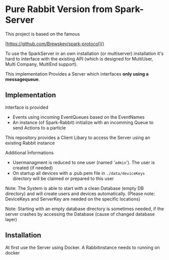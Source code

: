 # Pure Rabbit Version from Spark-Server

This project is based on the famous 

[https://github.com/Brewskey/spark-protocol]()

To use the SparkServer in an own installation (or multiserver) installation it's hard to interface with the existing API (which is designed for MultiUser, Multi Company, MultiEnd support).

This implementation Provides a Server which interfaces **only using a messagequeue**.

## Implementation

Interface is provided

* Events using incoming EventQueues based on the EventNames
* An instance (of Spark-Rabbit) initialize with an incomming Queue to send Actions to a particle

This repository provides a Client Libary to access the Server using an existing Rabbit instance

Additional Ìnformations

* Usermanagment is reduced to one user (named '```admin```'). The user is created (if needed)
* On startup all devices with a .pub.pem file  in ```./data/deviceKeys``` directory will be claimed or prepared to this user

Note: The System is able to start with a clean Database (empty DB directory) and will create users and devices automatically. (Please note: DeviceKeys and ServerKey are needed on the specific locations)

Note: Starting with an empty database directory is sometimes needed, if the server crashes by accessing the Database (cause of changed database layer) 

## Installation

At first use the Server using Docker. A Rabbitinstance needs to running on docker

